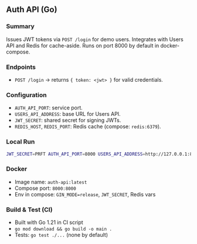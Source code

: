## Auth API (Go)

### Summary
Issues JWT tokens via `POST /login` for demo users. Integrates with Users API and Redis for cache-aside. Runs on port 8000 by default in docker-compose.

### Endpoints
- `POST /login` → returns `{ token: <jwt> }` for valid credentials.

### Configuration
- `AUTH_API_PORT`: service port.
- `USERS_API_ADDRESS`: base URL for Users API.
- `JWT_SECRET`: shared secret for signing JWTs.
- `REDIS_HOST`, `REDIS_PORT`: Redis cache (compose: `redis:6379`).

### Local Run
```bash
JWT_SECRET=PRFT AUTH_API_PORT=8000 USERS_API_ADDRESS=http://127.0.0.1:8083 go run .
```

### Docker
- Image name: `auth-api:latest`
- Compose port: `8000:8000`
- Env in compose: `GIN_MODE=release`, `JWT_SECRET`, Redis vars

### Build & Test (CI)
- Built with Go 1.21 in CI script
- `go mod download && go build -o main .`
- Tests: `go test ./...` (none by default)


